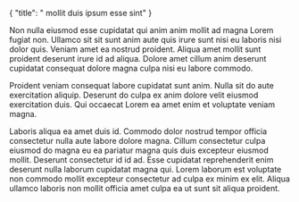 {
  "title": " mollit duis ipsum esse sint"
}

Non nulla eiusmod esse cupidatat qui anim anim mollit ad magna Lorem fugiat non. Ullamco sit sit sunt anim aute quis irure sunt nisi eu laboris nisi dolor quis. Veniam amet ea nostrud proident. Aliqua amet mollit sunt proident deserunt irure id ad aliqua. Dolore amet cillum anim deserunt cupidatat consequat dolore magna culpa nisi eu labore commodo.

Proident veniam consequat labore cupidatat sunt anim. Nulla sit do aute exercitation aliquip. Deserunt do culpa ex anim dolore velit eiusmod exercitation duis. Qui occaecat Lorem ea amet enim et voluptate veniam magna.

Laboris aliqua ea amet duis id. Commodo dolor nostrud tempor officia consectetur nulla aute labore dolore magna. Cillum consectetur culpa eiusmod do magna eu ea pariatur magna quis duis excepteur eiusmod mollit. Deserunt consectetur id id ad. Esse cupidatat reprehenderit enim deserunt nulla laborum cupidatat magna qui. Lorem laborum est voluptate non commodo mollit excepteur consectetur ad culpa ex minim ex elit. Aliqua ullamco laboris non mollit officia amet culpa ea ut sunt sit aliqua proident.
